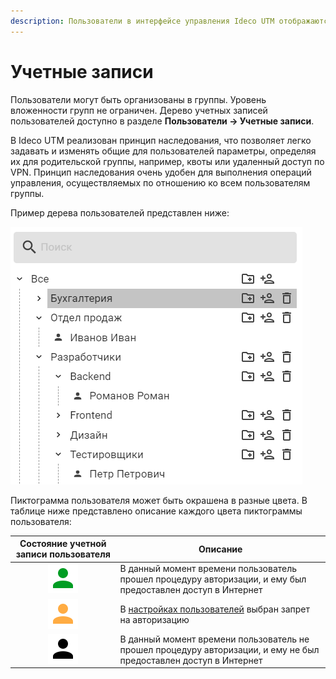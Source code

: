 ```yaml
---
description: Пользователи в интерфейсе управления Ideco UTM отображаются в виде дерева.
---
```


# Учетные записи

Пользователи могут быть организованы в группы. Уровень вложенности групп не ограничен. Дерево учетных записей пользователей доступно в разделе **Пользователи -> Учетные записи**.

В Ideco UTM реализован принцип наследования, что позволяет легко задавать и изменять общие для пользователей параметры, определяя их для родительской группы, например, квоты или удаленный доступ по VPN. Принцип наследования очень удобен для выполнения операций управления, осуществляемых по отношению ко всем пользователям группы.

Пример дерева пользователей представлен ниже:

![](../../../../_images/tree.png)

Пиктограмма пользователя может быть окрашена в разные цвета. В таблице ниже представлено описание каждого цвета пиктограммы пользователя:

|                  Состояние учетной записи пользователя                 | Описание                                                                                                          |
| :--------------------------------------------------------------------: | ----------------------------------------------------------------------------------------------------------------- |
|  ![mdiaccountgreen.svg](../../../../_images/mdiaccountgreen.svg)  | В данный момент времени пользователь прошел процедуру авторизации, и ему был предоставлен доступ в Интернет       |
| ![mdiaccountyellow.svg](../../../../_images/mdiaccountyellow.svg) | В [настройках пользователей](customization-of-users.md) выбран запрет на авторизацию                              |
|       ![mdiaccount.svg](../../../../_images/mdiaccount.svg)       | В данный момент времени пользователь не прошел процедуру авторизации, и ему не был предоставлен доступ в Интернет |
